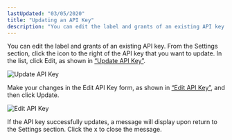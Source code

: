 ```yaml
---
lastUpdated: "03/05/2020"
title: "Updating an API Key"
description: "You can edit the label and grants of an existing API key From the Settings section click the icon to the right of the API key that you want to update In the list click Edit as shown in Figure 44 4 Update API Key Figure 44 4 Update API..."
---
```


You can edit the label and grants of an existing API key. From the Settings section, click the icon to the right of the API key that you want to update. In the list, click Edit, as shown in [“Update API Key”](/momentum/4/web-ui-apikeys-update#figure_update_apikey).

<a name="figure_update_apikey"></a> 


![Update API Key](images/update_apikey.png)

Make your changes in the Edit API Key form, as shown in [“Edit API Key”](/momentum/4/web-ui-apikeys-update#figure_edit_apikey), and then click Update.

<a name="figure_edit_apikey"></a> 


![Edit API Key](images/edit_apikey.png)

If the API key successfully updates, a message will display upon return to the Settings section. Click the x to close the message.